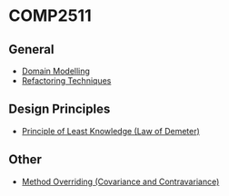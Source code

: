 # COMP2511
## General
- [Domain Modelling](domain_modelling.md)
- [Refactoring Techniques](refactoring_techniques.md)

## Design Principles
- [Principle of Least Knowledge (Law of Demeter)](law_of_demeter.md)

## Other
- [Method Overriding (Covariance and Contravariance)](method_overriding.md)
